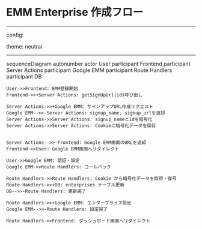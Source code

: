 # EMM Enterprise 作成フロー

---

config:

theme: neutral

---

sequenceDiagram
autonumber
actor User
participant Frontend
participant Server Actions
participant Google EMM
participant Route Handlers
participant DB

    User->>Frontend: EMM登録開始
    Frontend->>+Server Actions: getSignUpUrl(id)呼び出し

    Server Actions->>+Google EMM: サインアップURL作成リクエスト
    Google EMM-->>-Server Actions: signup_name, signup_urlを返却
    Server Actions->>Server Actions: signup_nameとidを暗号化
    Server Actions->>Server Actions: Cookieに暗号化データを保存


    Server Actions-->>-Frontend: Google EMM画面のURLを返却
    Frontend->>User: Google EMM画面へリダイレクト

    User->>Google EMM: 認証・設定
    Google EMM->>Route Handlers: コールバック

    Route Handlers->>Route Handlers: Cookie から暗号化データを取得・復号
    Route Handlers->>+DB: enterprises テーブル更新
    DB-->>-Route Handlers: 更新完了

    Route Handlers->>+Google EMM: エンタープライズ設定
    Google EMM-->>-Route Handlers: 設定完了

    Route Handlers->>Frontend: ダッシュボード画面へリダイレクト
